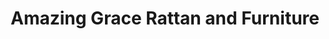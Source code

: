 ---
title: "Amazing Grace Rattan and Furniture"
url: /bacoor/amazing-grace-rattan-and-furniture/
shop: furniture
---